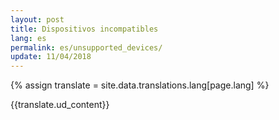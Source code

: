 ```yaml
---
layout: post
title: Dispositivos incompatibles
lang: es
permalink: es/unsupported_devices/
update: 11/04/2018
---
```

{% assign translate = site.data.translations.lang[page.lang] %}

{{translate.ud_content}}
